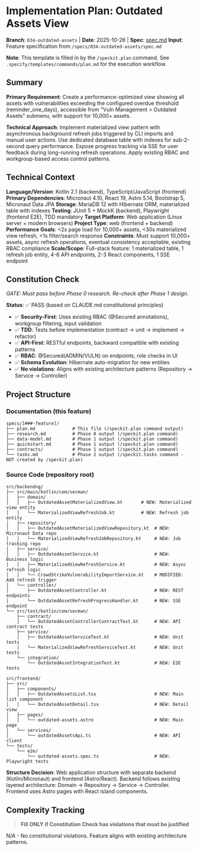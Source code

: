 # Implementation Plan: Outdated Assets View

**Branch**: `034-outdated-assets` | **Date**: 2025-10-26 | **Spec**: [spec.md](spec.md)
**Input**: Feature specification from `/specs/034-outdated-assets/spec.md`

**Note**: This template is filled in by the `/speckit.plan` command. See `.specify/templates/commands/plan.md` for the execution workflow.

## Summary

**Primary Requirement**: Create a performance-optimized view showing all assets with vulnerabilities exceeding the configured overdue threshold (reminder_one_days), accessible from "Vuln Management > Outdated Assets" submenu, with support for 10,000+ assets.

**Technical Approach**: Implement materialized view pattern with asynchronous background refresh jobs triggered by CLI imports and manual user actions. Use dedicated database table with indexes for sub-2-second query performance. Expose progress tracking via SSE for user feedback during long-running refresh operations. Apply existing RBAC and workgroup-based access control patterns.

## Technical Context

**Language/Version**: Kotlin 2.1 (backend), TypeScript/JavaScript (frontend)
**Primary Dependencies**: Micronaut 4.10, React 19, Astro 5.14, Bootstrap 5, Micronaut Data JPA
**Storage**: MariaDB 12 with Hibernate ORM, materialized table with indexes
**Testing**: JUnit 5 + MockK (backend), Playwright (frontend E2E), TDD mandatory
**Target Platform**: Web application (Linux server + modern browsers)
**Project Type**: web (frontend + backend)
**Performance Goals**: <2s page load for 10,000+ assets, <30s materialized view refresh, <1s filter/search response
**Constraints**: Must support 10,000+ assets, async refresh operations, eventual consistency acceptable, existing RBAC compliance
**Scale/Scope**: Full-stack feature: 1 materialized table, 1 refresh job entity, 4-6 API endpoints, 2-3 React components, 1 SSE endpoint

## Constitution Check

*GATE: Must pass before Phase 0 research. Re-check after Phase 1 design.*

**Status**: ✅ PASS (based on CLAUDE.md constitutional principles)

- ✅ **Security-First**: Uses existing RBAC (@Secured annotations), workgroup filtering, input validation
- ✅ **TDD**: Tests before implementation (contract → unit → implement → refactor)
- ✅ **API-First**: RESTful endpoints, backward compatible with existing patterns
- ✅ **RBAC**: @Secured(ADMIN/VULN) on endpoints, role checks in UI
- ✅ **Schema Evolution**: Hibernate auto-migration for new entities
- ✅ **No violations**: Aligns with existing architecture patterns (Repository → Service → Controller)

## Project Structure

### Documentation (this feature)

```text
specs/[###-feature]/
├── plan.md              # This file (/speckit.plan command output)
├── research.md          # Phase 0 output (/speckit.plan command)
├── data-model.md        # Phase 1 output (/speckit.plan command)
├── quickstart.md        # Phase 1 output (/speckit.plan command)
├── contracts/           # Phase 1 output (/speckit.plan command)
└── tasks.md             # Phase 2 output (/speckit.tasks command - NOT created by /speckit.plan)
```

### Source Code (repository root)

```text
src/backendng/
├── src/main/kotlin/com/secman/
│   ├── domain/
│   │   ├── OutdatedAssetMaterializedView.kt       # NEW: Materialized view entity
│   │   └── MaterializedViewRefreshJob.kt          # NEW: Refresh job entity
│   ├── repository/
│   │   ├── OutdatedAssetMaterializedViewRepository.kt  # NEW: Micronaut Data repo
│   │   └── MaterializedViewRefreshJobRepository.kt     # NEW: Job tracking repo
│   ├── service/
│   │   ├── OutdatedAssetService.kt                     # NEW: Business logic
│   │   ├── MaterializedViewRefreshService.kt           # NEW: Async refresh logic
│   │   └── CrowdStrikeVulnerabilityImportService.kt    # MODIFIED: Add refresh trigger
│   └── controller/
│       ├── OutdatedAssetController.kt                  # NEW: REST endpoints
│       └── OutdatedAssetRefreshProgressHandler.kt      # NEW: SSE endpoint
└── src/test/kotlin/com/secman/
    ├── contract/
    │   └── OutdatedAssetControllerContractTest.kt      # NEW: API contract tests
    ├── service/
    │   ├── OutdatedAssetServiceTest.kt                 # NEW: Unit tests
    │   └── MaterializedViewRefreshServiceTest.kt       # NEW: Unit tests
    └── integration/
        └── OutdatedAssetIntegrationTest.kt             # NEW: E2E tests

src/frontend/
├── src/
│   ├── components/
│   │   ├── OutdatedAssetsList.tsx                      # NEW: Main list component
│   │   └── OutdatedAssetDetail.tsx                     # NEW: Detail view
│   ├── pages/
│   │   └── outdated-assets.astro                       # NEW: Main page
│   └── services/
│       └── outdatedAssetsApi.ts                        # NEW: API client
└── tests/
    └── e2e/
        └── outdated-assets.spec.ts                     # NEW: Playwright tests
```

**Structure Decision**: Web application structure with separate backend (Kotlin/Micronaut) and frontend (Astro/React). Backend follows existing layered architecture: Domain → Repository → Service → Controller. Frontend uses Astro pages with React island components.

## Complexity Tracking

> **Fill ONLY if Constitution Check has violations that must be justified**

N/A - No constitutional violations. Feature aligns with existing architecture patterns.
